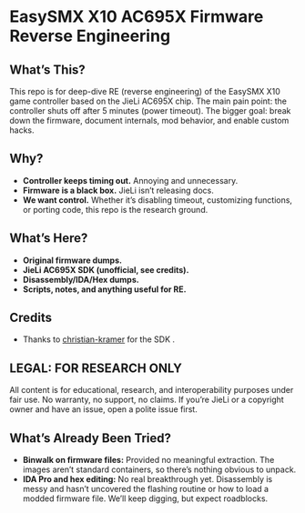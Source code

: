 # EasySMX X10 AC695X Firmware Reverse Engineering

## What’s This?

This repo is for deep-dive RE (reverse engineering) of the EasySMX X10 game controller based on the JieLi AC695X chip. The main pain point: the controller shuts off after 5 minutes (power timeout). The bigger goal: break down the firmware, document internals, mod behavior, and enable custom hacks.

## Why?

- **Controller keeps timing out.** Annoying and unnecessary.
- **Firmware is a black box.** JieLi isn’t releasing docs.
- **We want control.** Whether it’s disabling timeout, customizing functions, or porting code, this repo is the research ground.

## What’s Here?

- **Original firmware dumps.**
- **JieLi AC695X SDK (unofficial, see credits).**
- **Disassembly/IDA/Hex dumps.**
- **Scripts, notes, and anything useful for RE.**

## Credits

- Thanks to [christian-kramer](https://github.com/christian-kramer/JieLi-AC690X-Familiarization) for the SDK .

## LEGAL: FOR RESEARCH ONLY

All content is for educational, research, and interoperability purposes under fair use. No warranty, no support, no claims. If you’re JieLi or a copyright owner and have an issue, open a polite issue first.


## What’s Already Been Tried?

- **Binwalk on firmware files:** Provided no meaningful extraction. The images aren’t standard containers, so there’s nothing obvious to unpack.
- **IDA Pro and hex editing:** No real breakthrough yet. Disassembly is messy and hasn’t uncovered the flashing routine or how to load a modded firmware file. We’ll keep digging, but expect roadblocks.
